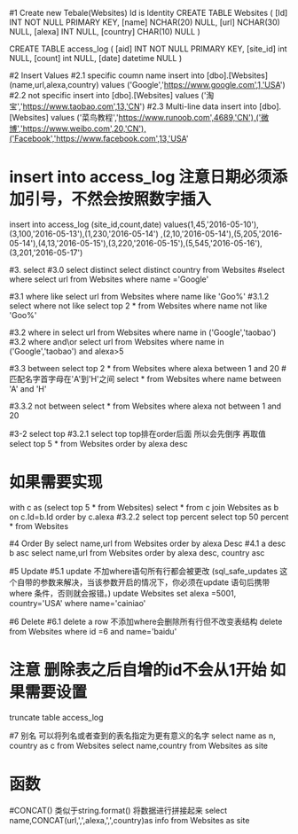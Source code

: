 ﻿#1 Create new Tebale(Websites) Id is Identity
CREATE TABLE Websites
(
	[Id] INT NOT NULL PRIMARY KEY, 
    [name] NCHAR(20) NULL, 
    [url] NCHAR(30) NULL, 
    [alexa] INT NULL, 
    [country] CHAR(10) NULL
)

CREATE TABLE access_log
(
	[aid] INT NOT NULL PRIMARY KEY, 
    [site_id] int NULL, 
    [count] int NULL, 
    [date] datetime NULL
)

#2 Insert Values 
#2.1 specific coumn name
insert into [dbo].[Websites] (name,url,alexa,country) values ('Google','https://www.google.com',1,'USA')
#2.2 not specific
insert into [dbo].[Websites] values ('淘宝','https://www.taobao.com',13,'CN')
#2.3 Multi-line data
insert into [dbo].[Websites] values ('菜鸟教程','https://www.runoob.com',4689,'CN'),('微博','https://www.weibo.com',20,'CN'),('Facebook','https://www.facebook.com',13,'USA'

# insert into access_log 注意日期必须添加引号，不然会按照数字插入
insert into access_log (site_id,count,date) values(1,45,'2016-05-10'),(3,100,'2016-05-13'),(1,230,'2016-05-14')
,(2,10,'2016-05-14'),(5,205,'2016-05-14'),(4,13,'2016-05-15'),(3,220,'2016-05-15'),(5,545,'2016-05-16'),(3,201,'2016-05-17')

#3. select 
#3.0 select distinct 
select distinct country from Websites
#select where 
select url from Websites where name ='Google'


#3.1 where like
select url from Websites where name like 'Goo%'
#3.1.2 select where not like 
select top 2 * from Websites where name not like 'Goo%' 


#3.2 where in
select url from Websites where name in ('Google','taobao')
#3.2 where and\or
select url from Websites where name in ('Google','taobao') and alexa>5


#3.3 between 
select top 2 * from Websites where alexa between 1 and 20
#匹配名字首字母在'A'到'H'之间
select * from Websites where name between 'A' and 'H'

#3.3.2 not between
select * from Websites where alexa not between 1 and 20



#3-2 select top
#3.2.1 select top top排在order后面 所以会先倒序 再取值
select top 5 * from Websites order by alexa desc
# 如果需要实现 
with c as (select top 5 * from Websites) 
select * from c join Websites as b on c.Id=b.Id order by c.alexa 
#3.2.2 select top percent 
select top 50 percent * from Websites



#4 Order By 
select name,url from Websites order by alexa Desc
#4.1 a desc b asc
select name,url from Websites order by alexa desc, country asc

#5 Update 
#5.1 update 不加where语句所有行都会被更改 (sql_safe_updates 这个自带的参数来解决，当该参数开启的情况下，你必须在update 语句后携带 where 条件，否则就会报错。)
update Websites set alexa =5001, country='USA' where name='cainiao'

#6 Delete
#6.1 delete a row 不添加where会删除所有行但不改变表结构
delete from Websites where id =6 and name='baidu'

# 注意 删除表之后自增的id不会从1开始 如果需要设置
truncate table access_log 

#7 别名 可以将列名或者查到的表名指定为更有意义的名字
select name as n, country as c from Websites
select name,country from Websites as site


# 函数
#CONCAT() 类似于string.format() 将数据进行拼接起来
select name,CONCAT(url,',',alexa,',',country)as info from Websites as site